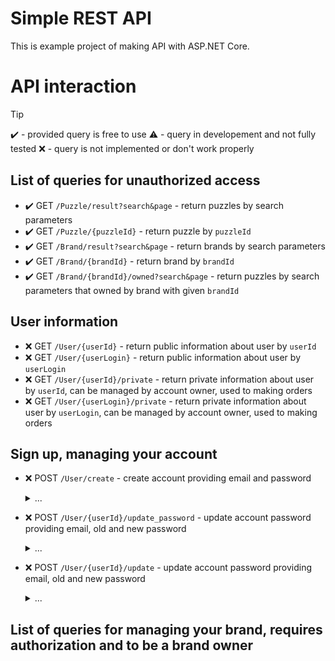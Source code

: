 # Simple REST API
This is example project of making API with ASP.NET Core.

# API interaction

>[!TIP]
>:heavy_check_mark: - provided query is free to use
>:warning: - query in developement and not fully tested
>:x: - query is not implemented or don't work properly

## List of queries for unauthorized access

- :heavy_check_mark: GET ```/Puzzle/result?search&page``` - return puzzles by search parameters 
- :heavy_check_mark: GET ```/Puzzle/{puzzleId}``` - return puzzle by ```puzzleId```
- :heavy_check_mark: GET ```/Brand/result?search&page``` - return brands by search parameters
- :heavy_check_mark: GET ```/Brand/{brandId}``` - return brand by ```brandId```
- :heavy_check_mark: GET ```/Brand/{brandId}/owned?search&page``` - return puzzles by search parameters that owned by brand with given ```brandId```

## User information
- :x: GET `/User/{userId}` - return public information about user by `userId`
- :x: GET `/User/{userLogin}` - return public information about user by `userLogin`
- :x: GET `/User/{userId}/private` - return private information about user by `userId`, can be managed by account owner, used to making orders
- :x: GET `/User/{userLogin}/private` - return private information about user by `userLogin`, can be managed by account owner, used to making orders

## Sign up, managing your account 
- :x: POST `/User/create` - create account providing email and password
    <details>
      <summary> ...
      </summary>
    
        Content-Type: application/json
        {
  
          "name": "name",
          "surname": "surname",
          "email": "email",
          "password": "user_password"
        }
    </details>

- :x: POST `/User/{userId}/update_password` - update account password providing email, old and new password
    <details>
      <summary> ...
      </summary>
    
        Content-Type: application/json
        {
          "email": "email",
          "old-password": "user_password",
          "new-password": "new_user_password",
        }
    </details>
- :x: POST `/User/{userId}/update` - update account password providing email, old and new password
    <details>
      <summary> ...
      </summary>
    
        Content-Type: application/json
        {
          "name": "name",
          "surname": "surname",
          "adress": "adress",
        }
    </details>
## List of queries for managing your brand, requires authorization and to be a brand owner
